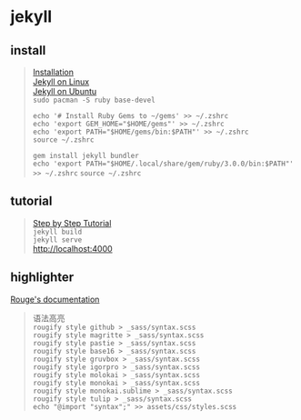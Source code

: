 # jekyll

## install

> [Installation](https://jekyllrb.com/docs/installation/)\
> [Jekyll on Linux](https://jekyllrb.com/docs/installation/other-linux/)\
> [Jekyll on Ubuntu](https://jekyllrb.com/docs/installation/ubuntu/)\
> `sudo pacman -S ruby base-devel`
> ```shell
> echo '# Install Ruby Gems to ~/gems' >> ~/.zshrc
> echo 'export GEM_HOME="$HOME/gems"' >> ~/.zshrc
> echo 'export PATH="$HOME/gems/bin:$PATH"' >> ~/.zshrc
> source ~/.zshrc
> ```
> `gem install jekyll bundler`\
> `echo 'export PATH="$HOME/.local/share/gem/ruby/3.0.0/bin:$PATH"' >> ~/.zshrc`
> `source ~/.zshrc`

## tutorial

> [Step by Step Tutorial](https://jekyllrb.com/docs/step-by-step/01-setup/)\
> `jekyll build`\
> `jekyll serve`\
> [http://localhost:4000](http://localhost:4000)

## highlighter

[Rouge's documentation](https://rouge-ruby.github.io/docs/Rouge/CSSTheme.html)

> 语法高亮\
> `rougify style github > _sass/syntax.scss`\
> `rougify style magritte > _sass/syntax.scss`\
> `rougify style pastie > _sass/syntax.scss`\
> `rougify style base16 > _sass/syntax.scss`\
> `rougify style gruvbox > _sass/syntax.scss`\
> `rougify style igorpro > _sass/syntax.scss`\
> `rougify style molokai > _sass/syntax.scss`\
> `rougify style monokai > _sass/syntax.scss`\
> `rougify style monokai.sublime > _sass/syntax.scss`\
> `rougify style tulip > _sass/syntax.scss`\
> `echo "@import "syntax";" >> assets/css/styles.scss`
